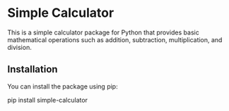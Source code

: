 # Simple Calculator

This is a simple calculator package for Python that provides basic mathematical operations such as addition, subtraction, multiplication, and division.

## Installation
You can install the package using pip:

pip install simple-calculator